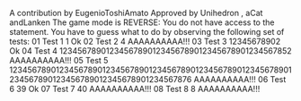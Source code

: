 
A contribution by EugenioToshiAmato
 Approved by Unihedron , aCat andLanken
The game mode is REVERSE: You do not have access to the statement. You have to guess what to do by observing the following set of tests:
01 Test 1
1
Ok
02 Test 2
4
AAAAAAAAAA!!!
03 Test 3
12345678902
Ok
04 Test 4
12345678901234567890123456789012345678901234567852
AAAAAAAAAA!!!
05 Test 5
1234567890123456789012345678901234567890123456789012345678901234567890123456789012345678901234567876
AAAAAAAAAA!!!
06 Test 6
39
Ok
07 Test 7
40
AAAAAAAAAA!!!
08 Test 8
8
AAAAAAAAAA!!!